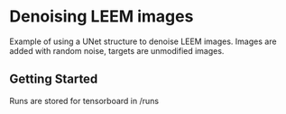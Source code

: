 # Denoising LEEM images

Example of using a UNet structure to denoise LEEM images.
Images are added with random noise, targets are unmodified images.

## Getting Started

Runs are stored for tensorboard in /runs
